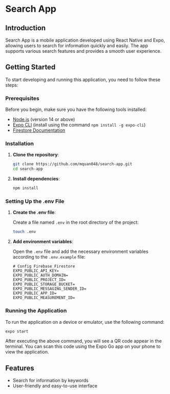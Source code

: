 # Search App

## Introduction

Search App is a mobile application developed using React Native and Expo, allowing users to search for information quickly and easily. The app supports various search features and provides a smooth user experience.

## Getting Started

To start developing and running this application, you need to follow these steps:

### Prerequisites

Before you begin, make sure you have the following tools installed:

- [Node.js](https://nodejs.org/) (version 14 or above)
- [Expo CLI](https://docs.expo.dev/get-started/installation/) (install using the command `npm install -g expo-cli`)
- [Firestore Documentation](https://firebase.google.com/docs/firestore)

### Installation

1. **Clone the repository**:

   ```bash
   git clone https://github.com/mquan048/search-app.git
   cd search-app
   ```

2. **Install dependencies**:

   ```bash
   npm install
   ```

### Setting Up the .env File

1. **Create the .env file**:

   Create a file named `.env` in the root directory of the project:

   ```bash
   touch .env
   ```

2. **Add environment variables**:

   Open the `.env` file and add the necessary environment variables according to the `.env.example` file:

   ```env
   # Config Firebase Firestore
   EXPO_PUBLIC_API_KEY=
   EXPO_PUBLIC_AUTH_DOMAIN=
   EXPO_PUBLIC_PROJECT_ID=
   EXPO_PUBLIC_STORAGE_BUCKET=
   EXPO_PUBLIC_MESSAGING_SENDER_ID=
   EXPO_PUBLIC_APP_ID=
   EXPO_PUBLIC_MEASUREMENT_ID=
   ```

### Running the Application

To run the application on a device or emulator, use the following command:

```bash
expo start
```

After executing the above command, you will see a QR code appear in the terminal. You can scan this code using the Expo Go app on your phone to view the application.

## Features

- Search for information by keywords
- User-friendly and easy-to-use interface
